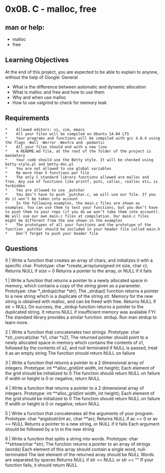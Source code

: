 # **0x0B. C - malloc, free**

## man or help:

- malloc
- free

## Learning Objectives

At the end of this project, you are expected to be able to explain to anyone, without the help of Google:
General

- What is the difference between automatic and dynamic allocation
- What is malloc and free and how to use them
- Why and when use malloc
- How to use valgrind to check for memory leak

## Requirements

```
*    Allowed editors: vi, vim, emacs
*    All your files will be compiled on Ubuntu 14.04 LTS
*    Your programs and functions will be compiled with gcc 4.8.4 using the flags -Wall -Werror -Wextra and -pedantic
*    All your files should end with a new line
*    A README.md file, at the root of the folder of the project is mandatory
*    Your code should use the Betty style. It will be checked using betty-style.pl and betty-doc.pl
*    You are not allowed to use global variables
*    No more than 5 functions per file
*    The only C standard library functions allowed are malloc and free. Any use of functions like printf, puts, calloc, realloc etc… is forbidden
*    You are allowed to use _putchar
*    You don’t have to push _putchar.c, we will use our file. If you do it won’t be taken into account
*    In the following examples, the main.c files are shown as examples. You can use them to test your functions, but you don’t have to push them to your repo (if you do we won’t take them into account). We will use our own main.c files at compilation. Our main.c files might be different from the one shown in the examples
*    The prototypes of all your functions and the prototype of the function _putchar should be included in your header file called main.h
*    Don’t forget to push your header file
```

## Questions

0 | Write a function that creates an array of chars, and initializes it with a specific char.
Prototype: char \*create_array(unsigned int size, char c);
Returns NULL if size = 0
Returns a pointer to the array, or NULL if it fails

1 | Write a function that returns a pointer to a newly allocated space in memory, which contains a copy of the string given as a parameter.
Prototype: char *\_strdup(char *str);
The \_strdup() function returns a pointer to a new string which is a duplicate of the string str. Memory for the new string is obtained with malloc, and can be freed with free.
Returns NULL if str = NULL
On success, the \_strdup function returns a pointer to the duplicated string. It returns NULL if insufficient memory was available
FYI: The standard library provides a similar function: strdup. Run man strdup to learn more.

2 | Write a function that concatenates two strings.
Prototype: char *str_concat(char *s1, char \*s2);
The returned pointer should point to a newly allocated space in memory which contains the contents of s1, followed by the contents of s2, and null terminated
if NULL is passed, treat it as an empty string
The function should return NULL on failure

3 | Write a function that returns a pointer to a 2 dimensional array of integers.
Prototype: int \*\*alloc_grid(int width, int height);
Each element of the grid should be initialized to 0
The function should return NULL on failure
If width or height is 0 or negative, return NULL

4 | Write a function that returns a pointer to a 2 dimensional array of integers.
Prototype: int \*\*alloc_grid(int width, int height);
Each element of the grid should be initialized to 0
The function should return NULL on failure
If width or height is 0 or negative, return NULL

5 | Write a function that concatenates all the arguments of your program.
Prototype: char \*argstostr(int ac, char \*\*av);
Returns NULL if ac == 0 or av == NULL
Returns a pointer to a new string, or NULL if it fails
Each argument should be followed by a \n in the new string

6 | Write a function that splits a string into words.
Prototype: char \**strtow(char *str);
The function returns a pointer to an array of strings (words)
Each element of this array should contain a single word, null-terminated
The last element of the returned array should be NULL
Words are separated by spaces
Returns NULL if str == NULL or str == ""
If your function fails, it should return NULL
